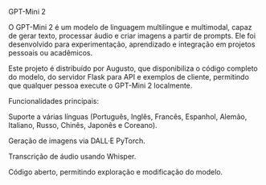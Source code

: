 GPT-Mini 2

O GPT-Mini 2 é um modelo de linguagem multilingue e multimodal, capaz de gerar texto, processar áudio e criar imagens a partir de prompts. Ele foi desenvolvido para experimentação, aprendizado e integração em projetos pessoais ou acadêmicos.

Este projeto é distribuído por Augusto, que disponibiliza o código completo do modelo, do servidor Flask para API e exemplos de cliente, permitindo que qualquer pessoa execute o GPT-Mini 2 localmente.

Funcionalidades principais:

Suporte a várias línguas (Português, Inglês, Francês, Espanhol, Alemão, Italiano, Russo, Chinês, Japonês e Coreano).

Geração de imagens via DALL·E PyTorch.

Transcrição de áudio usando Whisper.

Código aberto, permitindo exploração e modificação do modelo.
